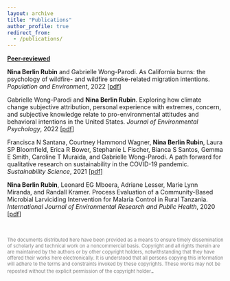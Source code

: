 ```yaml
---
layout: archive
title: "Publications"
author_profile: true
redirect_from: 
  - /publications/
---
```


<!--{% if author.googlescholar %}
  You can also find my articles on <u><a href="{{author.googlescholar}}">my Google Scholar profile</a>.</u>
{% endif %}

{% include base_path %}

{% for post in site.publications reversed %}
  {% include archive-single.html %}
{% endfor %}
-->

<!--- \* denotes equally contributing authors -->



**<ins>Peer-reviewed</ins>**

**Nina Berlin Rubin** and Gabrielle Wong-Parodi. As California burns: the psychology of wildfire- and wildfire smoke-related migration intentions. *Population and Environment*, 2022 \[[pdf](http://nberlinrubin.github.io/files/paper1.pdf)\]

Gabrielle Wong-Parodi and **Nina Berlin Rubin**. Exploring how climate change subjective attribution, personal experience with extremes, concern, and subjective knowledge relate to pro-environmental attitudes and behavioral intentions in the United States. *Journal of Environmental Psychology*, 2022 \[[pdf](http://nberlinrubin.github.io/files/paper2.pdf)\]

Francisca N Santana, Courtney Hammond Wagner, **Nina Berlin Rubin**, Laura SP Bloomfield, Erica R Bower, Stephanie L Fischer, Bianca S Santos, Gemma E Smith, Caroline T Muraida, and Gabrielle Wong-Parodi. A path forward for qualitative research on sustainability in the COVID-19 pandemic. *Sustainability Science*, 2021 \[[pdf](http://nberlinrubin.github.io/files/paper3.pdf)\]

**Nina Berlin Rubin**, Leonard EG Mboera, Adriane Lesser, Marie Lynn Miranda, and Randall Kramer. Process Evaluation of a Community-Based Microbial Larviciding Intervention for Malaria Control in Rural Tanzania. *International Journal of Environmental Research and Public Health*, 2020 \[[pdf](http://nberlinrubin.github.io/files/paper4.pdf)\]

<br/>


<span style="color:grey; font-size:0.8em">The documents distributed here have been provided as a means to ensure timely dissemination of scholarly and technical work on a noncommercial basis. Copyright and all rights therein are are maintained by the authors or by other copyright holders, notwithstanding that they have offered their works here electronically. It is understood that all persons copying this information will adhere to the terms and constraints invoked by these copyrights. These works may not be reposted without the explicit permission of the copyright holder.</span>.
